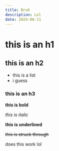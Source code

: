 ```yaml
---
title: Bruh
description: Lol
date: 2024-06-11
---
```


# this is an h1

## this is an h2

- this is a list
- i guess

### this is an h3

**this is bold**

*this is italic*

__this is underlined__

~~this is struck through~~

does this work lol
